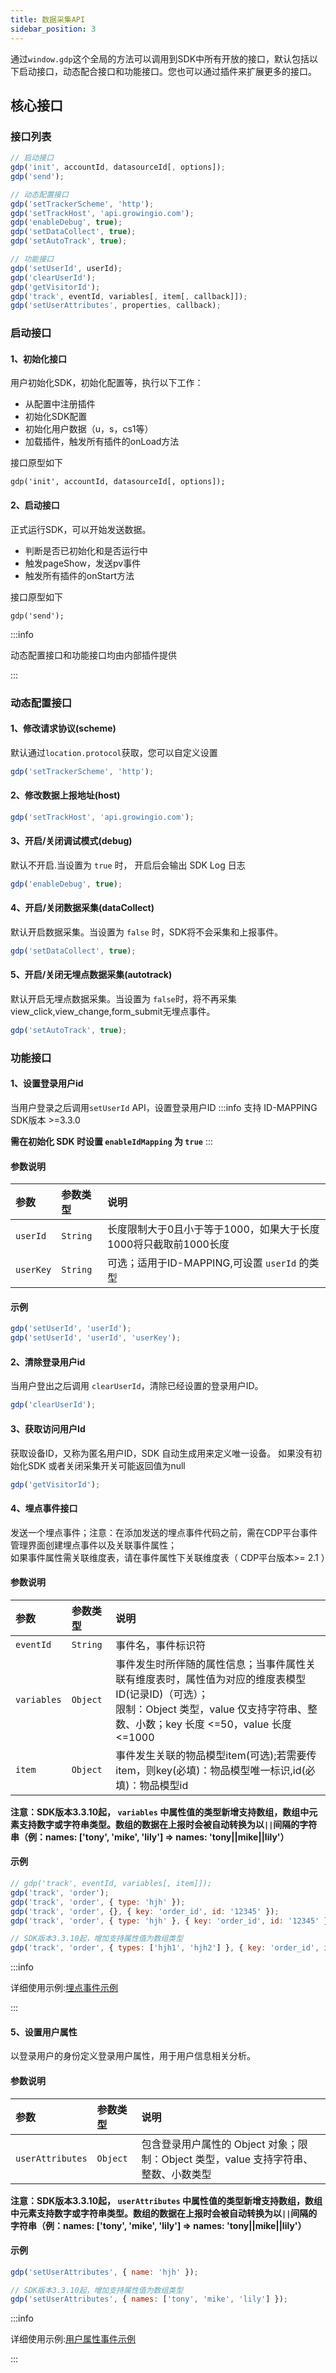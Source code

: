 ```yaml
---
title: 数据采集API
sidebar_position: 3
---
```


通过`window.gdp`这个全局的方法可以调用到SDK中所有开放的接口，默认包括以下启动接口，动态配合接口和功能接口。您也可以通过插件来扩展更多的接口。

## 核心接口

### 接口列表

```javascript
// 启动接口
gdp('init', accountId, datasourceId[, options]);
gdp('send');

// 动态配置接口
gdp('setTrackerScheme', 'http');
gdp('setTrackHost', 'api.growingio.com');
gdp('enableDebug', true);
gdp('setDataCollect', true);
gdp('setAutoTrack', true);

// 功能接口
gdp('setUserId', userId);
gdp('clearUserId');
gdp('getVisitorId');
gdp('track', eventId, variables[, item[, callback]]);
gdp('setUserAttributes', properties, callback);
```

### 启动接口

#### 1、初始化接口

用户初始化SDK，初始化配置等，执行以下工作：

- 从配置中注册插件
- 初始化SDK配置
- 初始化用户数据（u，s，cs1等）
- 加载插件，触发所有插件的onLoad方法

接口原型如下

```
gdp('init', accountId, datasourceId[, options]);
```

#### 2、启动接口

正式运行SDK，可以开始发送数据。

- 判断是否已初始化和是否运行中
- 触发pageShow，发送pv事件
- 触发所有插件的onStart方法

接口原型如下

```
gdp('send');
```

:::info

动态配置接口和功能接口均由内部插件提供

:::

### 动态配置接口

#### 1、修改请求协议(scheme)

默认通过`location.protocol`获取，您可以自定义设置

```js
gdp('setTrackerScheme', 'http');
```

#### 2、修改数据上报地址(host)

```js
gdp('setTrackHost', 'api.growingio.com');
```

#### 3、开启/关闭调试模式(debug)

默认不开启.当设置为 `true` 时， 开启后会输出 SDK Log 日志

```js
gdp('enableDebug', true);
```

#### 4、开启/关闭数据采集(dataCollect)

默认开启数据采集。当设置为 `false` 时，SDK将不会采集和上报事件。

```js
gdp('setDataCollect', true);
```

#### 5、开启/关闭无埋点数据采集(autotrack)

默认开启无埋点数据采集。当设置为 `false`时，将不再采集view_click,view_change,form_submit无埋点事件。

```js
gdp('setAutoTrack', true);
```

### 功能接口

#### 1、设置登录用户id

当用户登录之后调用`setUserId` API，设置登录用户ID
:::info
支持 ID-MAPPING SDK版本 >=3.3.0

**需在初始化 SDK 时设置 `enableIdMapping` 为 `true`**
:::

#### 参数说明

| 参数     | 参数类型 | 说明 |
| :-------  | :------   | :---|
| `userId`  | `String` | 长度限制大于0且小于等于1000，如果大于长度1000将只截取前1000长度 |
| `userKey` | `String` | 可选；适用于ID-MAPPING,可设置 `userId` 的类型|

#### 示例

```js
gdp('setUserId', 'userId');
gdp('setUserId', 'userId', 'userKey');
```

#### 2、清除登录用户id

当用户登出之后调用 `clearUserId`，清除已经设置的登录用户ID。

```js
gdp('clearUserId');
```

#### 3、获取访问用户Id

获取设备ID，又称为匿名用户ID，SDK 自动生成用来定义唯一设备。 如果没有初始化SDK 或者关闭采集开关可能返回值为null

```js
gdp('getVisitorId');
```

#### 4、埋点事件接口

发送一个埋点事件；注意：在添加发送的埋点事件代码之前，需在CDP平台事件管理界面创建埋点事件以及关联事件属性；<br/>
如果事件属性需关联维度表，请在事件属性下关联维度表（ CDP平台版本>= 2.1 ）

#### 参数说明

| 参数     | 参数类型 | 说明 |
| :-------  | :------   | :---|
| `eventId` | `String` | 事件名，事件标识符 |
| `variables` | `Object` | 事件发生时所伴随的属性信息；当事件属性关联有维度表时，属性值为对应的维度表模型ID(记录ID)（可选）；<br/>限制：Object 类型，value 仅支持字符串、整数、小数；key 长度 <=50，value 长度 <=1000|
| `item` | `Object` | 事件发生关联的物品模型item(可选);若需要传item，则key(必填)：物品模型唯一标识,id(必填)：物品模型id|

**注意：SDK版本3.3.10起， `variables` 中属性值的类型新增支持数组，数组中元素支持数字或字符串类型。数组的数据在上报时会被自动转换为以`||`间隔的字符串（例：names: ['tony', 'mike', 'lily']  =>  names: 'tony||mike||lily'）**

#### 示例

```js
// gdp('track', eventId, variables[, item]]);
gdp('track', 'order');
gdp('track', 'order', { type: 'hjh' });
gdp('track', 'order', {}, { key: 'order_id', id: '12345' });
gdp('track', 'order', { type: 'hjh' }, { key: 'order_id', id: '12345' });

// SDK版本3.3.10起，增加支持属性值为数组类型
gdp('track', 'order', { types: ['hjh1', 'hjh2'] }, { key: 'order_id', id: '12345' });
```

:::info

详细使用示例:[埋点事件示例](/docs/basicknowledge/trackEventUse#埋点事件示例)

:::

#### 5、设置用户属性

以登录用户的身份定义登录用户属性，用于用户信息相关分析。

#### 参数说明

| 参数         | 参数类型                           | 说明         |
| :----------- | :--------------------------------- | :----------- |
| `userAttributes` | `Object` | 包含登录用户属性的 Object 对象；限制：Object 类型，value 支持字符串、整数、小数类型|

**注意：SDK版本3.3.10起， `userAttributes` 中属性值的类型新增支持数组，数组中元素支持数字或字符串类型。数组的数据在上报时会被自动转换为以`||`间隔的字符串（例：names: ['tony', 'mike', 'lily']  =>  names: 'tony||mike||lily'）**

#### 示例

```js
gdp('setUserAttributes', { name: 'hjh' });

// SDK版本3.3.10起，增加支持属性值为数组类型
gdp('setUserAttributes', { names: ['tony', 'mike', 'lily'] });

```

:::info

详细使用示例:[用户属性事件示例](/docs/basicknowledge/trackEventUse#用户属性事件示例)

:::

